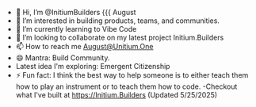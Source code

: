 - 👋 Hi, I’m @InitiumBuilders {{{ August
- 👀 I’m interested in building products, teams, and communities.
- 🌱 I’m currently learning to Vibe Code
- 💞️ I’m looking to collaborate on my latest project Initium.Builders
- 📫 How to reach me August@Unitium.One
- 😄 Mantra: Build Community.
- Latest idea I'm exploring: Emergent Citizenship
- ⚡ Fun fact: I think the best way to help someone is to either teach them how to play an instrument or to teach them how to code.
-Checkout what I've built at https://Initium.Builders (Updated 5/25/2025)
<!---
InitiumBuilders/InitiumBuilders is a ✨ special ✨ repository because its `README.md` (this file) appears on your GitHub profile.
You can click the Preview link to take a look at your changes.
--->
